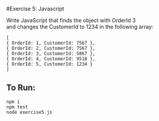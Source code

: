 #Exercise 5: Javascript

Write JavaScript that finds the object with OrderId 3  
and changes the CustomerId to 1234 in the following
array:

```
[  
{ OrderId: 1, CustomerId: 7567 },  
{ OrderId: 2, CustomerId: 7567 },  
{ OrderId: 3, CustomerId: 5867 },  
{ OrderId: 4, CustomerId: 9518 },  
{ OrderId: 5, CustomerId: 1234 }  
]
```

## To Run:
`npm i`  
`npm test`  
`node exercise5.js`  
